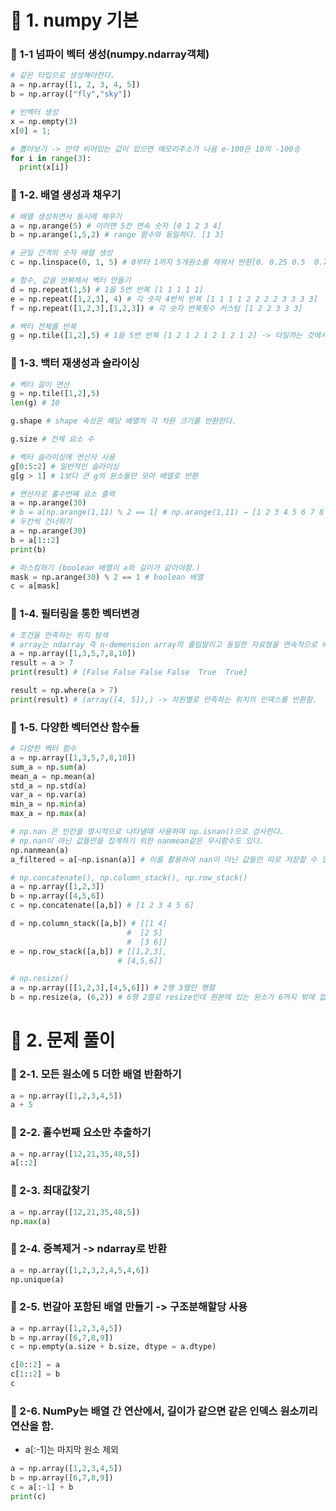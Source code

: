 # 📌 1. numpy 기본
### 📌 1-1 넘파이 벡터 생성(numpy.ndarray객체)
```py
# 같은 타입으로 생성해야한다.
a = np.array([1, 2, 3, 4, 5])
b = np.array(["fly","sky"])

# 빈벡터 생성
x = np.empty(3)
x[0] = 1;

# 뽑아보기 -> 만약 비어있는 값이 있으면 메모리주소가 나옴 e-100은 10의 -100승
for i in range(3):
  print(x[i])
```

### 📌 1-2. 배열 생성과 채우기
```py
# 배열 생성하면서 동시에 채우기
a = np.arange(5) # 이러면 5칸 연속 숫자 [0 1 2 3 4]
b = np.arange(1,5,2) # range 함수와 동일하다. [1 3]

# 균일 간격의 숫자 배열 생성
c = np.linspace(0, 1, 5) # 0부터 1까지 5개원소를 채워서 반환[0. 0.25 0.5  0.75 1.] -> 기본적으로 마지막 값 포함 endpoint=False를 주면 마지막값 포함 안됨

# 함수, 값을 반복해서 벡터 만들기
d = np.repeat(1,5) # 1을 5번 반복 [1 1 1 1 1]
e = np.repeat([1,2,3], 4) # 각 숫자 4번씩 반복 [1 1 1 1 2 2 2 2 3 3 3 3] 
f = np.repeat([1,2,3],[1,2,3]) # 각 숫자 반복횟수 커스텀 [1 2 2 3 3 3]

# 벡터 전체를 반복
g = np.tile([1,2],5) # 1을 5번 반복 [1 2 1 2 1 2 1 2 1 2] -> 타일까는 것에서 유래 
```

### 📌 1-3. 백터 재생성과 슬라이싱
```py
# 벡터 길이 연산
g = np.tile([1,2],5)
len(g) # 10

g.shape # shape 속성은 해당 배열의 각 차원 크기를 반환한다.

g.size # 전체 요소 수

# 벡터 슬라이싱에 연산자 사용
g[0:5:2] # 일반적인 슬라이싱
g[g > 1] # 1보다 큰 g의 원소들만 모아 배열로 반환

# 연산자로 홀수번째 요소 출력
a = np.arange(30)
# b = a[np.arange(1,11) % 2 == 1] # np.arange(1,11) → [1 2 3 4 5 6 7 8 9 10] (길이 10) // % 2 == 1 → [ True False True False True False True False True False] (길이 10) 이 불리언 배열은 길이가 10뿐인데, a는 길이가 30임 → 모양 불일치로 IndexError.
# 두칸씩 건너뛰기
a = np.arange(30)
b = a[1::2] 
print(b)

# 마스킹하기 (boolean 배열이 a와 길이가 같아야함.)
mask = np.arange(30) % 2 == 1 # boolean 배열
c = a[mask]
```

### 📌 1-4. 필터링을 통한 벡터변경
```py
# 조건을 만족하는 위치 탐색
# array는 ndarray 즉 n-demension array의 줄임말이고 동일한 자료형을 연속적으로 배치하여 빠른 벡터화 연산을 수행할 수 있는 numpy의 배열구조이다.
a = np.array([1,3,5,7,8,10])
result = a > 7
print(result) # [False False False False  True  True]

result = np.where(a > 7)
print(result) # (array([4, 5]),) -> 차원별로 만족하는 위치의 인덱스를 반환함.
```

### 📌 1-5. 다양한 벡터연산 함수들
```py
# 다양한 벡터 함수
a = np.array([1,3,5,7,8,10])
sum_a = np.sum(a)
mean_a = np.mean(a)
std_a = np.std(a)
var_a = np.var(a)
min_a = np.min(a)
max_a = np.max(a)

# np.nan 은 빈칸을 명시적으로 나타낼때 사용하며 np.isnan()으로 검사한다.
# np.nan이 아닌 값들만을 집계하기 위한 nanmean같은 무시함수도 있다.
np.nanmean(a)
a_filtered = a[~np.isnan(a)] # 이를 활용하여 nan이 아닌 값들만 따로 저장할 수 있다.

# np.concatenate(), np.column_stack(), np.row_stack()
a = np.array([1,2,3])
b = np.array([4,5,6])
c = np.concatenate([a,b]) # [1 2 3 4 5 6]

d = np.column_stack([a,b]) # [[1 4]
                          #  [2 5]
                          #  [3 6]]
e = np.row_stack([a,b]) # [[1,2,3],
                        # [4,5,6]]

# np.resize()
a = np.array([[1,2,3],[4,5,6]]) # 2행 3열인 행렬
b = np.resize(a, (6,2)) # 6행 2열로 resize인데 원본에 있는 원소가 6까지 밖에 없으므로 다쓰면 재사용한다.
```

# 📌 2. 문제 풀이
### 📌 2-1. 모든 원소에 5 더한 배열 반환하기
```py
a = np.array([1,2,3,4,5])
a + 5
```

### 📌 2-2. 홀수번째 요소만 추출하기
```py
a = np.array([12,21,35,48,5])
a[::2]
```

### 📌 2-3. 최대값찾기
```py
a = np.array([12,21,35,48,5])
np.max(a)
```

### 📌 2-4. 중복제거 -> ndarray로 반환
```py
a = np.array([1,2,3,2,4,5,4,6])
np.unique(a)
```

### 📌 2-5. 번갈아 포함된 배열 만들기 -> 구조분해할당 사용
```py
a = np.array([1,2,3,4,5])
b = np.array([6,7,8,9])
c = np.empty(a.size + b.size, dtype = a.dtype)

c[0::2] = a
c[1::2] = b
c
```

### 📌 2-6. NumPy는 배열 간 연산에서, 길이가 같으면 같은 인덱스 원소끼리 연산을 함.
- a[:-1]는 마지막 원소 제외
```py
a = np.array([1,2,3,4,5])
b = np.array([6,7,8,9])
c = a[:-1] + b
print(c)
```